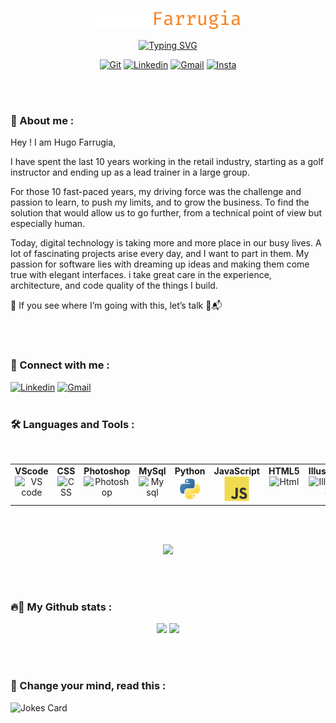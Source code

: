 <p align="center">
  <a href="https://github.com/Farhugz">
    <img src="https://github.com/Farhugz/Farhugz/blob/b24290a1dd8e9387b490962565fea0d30658075b/1342.png" alt="Hugo Farrugia" /></a>
</p>

<p align="center">
<a href="https://git.io/typing-svg"><img src="https://readme-typing-svg.herokuapp.com?font=Fira+Code&size=24&pause=1000&color=F78729&center=true&vCenter=true&width=635&lines=Full-Stack+web+and+app+developer;Always+learning+new+things;Simply+passionate+.+.+." alt="Typing SVG" /></a>
</p>
<p align="center">
  <a href="https://github.com/Farhugz"><img width="32px" alt="Git" title="Github repo" src="https://i.imgur.com/AFYSu4X.png"></a>
  <a href="https://www.linkedin.com/in/hugo-farrugia/"><img width="32px" alt="Linkedin" title="Linkedin acc" src="https://i.imgur.com/xabyymZ.png"></a>
  <a href="https://mail.google.com/mail/?view=cm&fs=1&to=farhugzdev@gmail.com"><img width="32px" alt="Gmail" title="Gmail acc" src="https://i.imgur.com/if3C5r0.png"></a>
  <a href="https://www.instagram.com/yughugs/?hl=en"><img width="32px" alt="Insta" title="Instagram acc" src="https://i.imgur.com/xuwb9sS.png"></a>
</p>  

<br />
<br />

<h3>🔎 About me :</h3>
<p> Hey ! I am Hugo Farrugia,

I have spent the last 10 years working in the retail industry, starting as a golf instructor and ending up as a lead trainer in a large group.

For those 10 fast-paced years, my driving force was the challenge and passion to learn, to push my limits, and to grow the business.
To find the solution that would allow us to go further, from a technical point of view but especially human.

Today, digital technology is taking more and more place in our busy lives. A lot of fascinating projects arise every day, and I want to part in them.
My passion for software lies with dreaming up ideas and making them come true with elegant interfaces. i take great care in the experience, architecture, and code quality of the things I build.

👀 If you see where I’m going with this, let’s talk 🙂📬</p>

<br />
<br />

<h3>📧 Connect with me :</h3>
<a href="https://www.linkedin.com/in/hugo-farrugia/"><img width="32px" alt="Linkedin" title="Linkedin acc" src="https://i.imgur.com/xabyymZ.png"></a>
<a href="https://mail.google.com/mail/?view=cm&fs=1&to=farhugzdev@gmail.com"><img width="32px" alt="Gmail" title="Gmail acc" src="https://i.imgur.com/if3C5r0.png"></a> 

<br />
<br />

<h3>🛠 Languages and Tools :</h3>
<br /> 
<table width="640px">
    <tbody>
        <tr valign="top">
            <td width="80px" align="center">
            <span><strong>VScode</strong></span><br>
            <img src="https://img.icons8.com/fluent/48/000000/visual-studio-code-2019.png" alt="VS code" width="40" height="40"/>
            </td>
            <td width="80px" align="center">
            <span><strong>CSS</strong></span><br>
            <img src="https://img.icons8.com/color/48/000000/css3.png" alt="CSS" width="40" height="40"/>
            </td>
            <td width="80px" align="center">
            <span><strong>Photoshop</strong></span><br>
            <img src="https://cdn.jsdelivr.net/gh/devicons/devicon/icons/photoshop/photoshop-plain.svg" alt="Photoshop" width="40" height="40"/>
            </td>
            <td width="80px" align="center">
            <span><strong>MySql</strong></span><br>
            <img src="https://cdn.jsdelivr.net/gh/devicons/devicon/icons/mysql/mysql-original.svg" alt="Mysql" width="40" height="40"/>
            </td>
            <td width="80px" align="center">
            <span><strong>Python</strong></span><br>
            <img src="https://raw.githubusercontent.com/devicons/devicon/master/icons/python/python-original.svg" alt="Python" width="40" height="40"/>
            </td>
            <td width="80px" align="center">
            <span><strong>JavaScript</strong></span><br>
            <img src="https://raw.githubusercontent.com/devicons/devicon/master/icons/javascript/javascript-original.svg" alt="Javascript" width="40" height="40"/>
            </td>
            <td width="80px" align="center">
            <span><strong>HTML5</strong></span><br>
            <img src="https://img.icons8.com/color/48/000000/html-5--v1.png" alt="Html" width="40" height="40"/>
            </td>
            <td width="80px" align="center">
            <span><strong>Illustrator</strong></span><br>
            <img src="https://cdn.jsdelivr.net/gh/devicons/devicon/icons/illustrator/illustrator-plain.svg" alt="Illustrator" width="40" height="40"/>
            </td>
            <td width="80px" align="center">
            <span><strong>Ruby</strong></span><br>
            <img src="https://img.icons8.com/color/48/000000/ruby-programming-language.png" alt="Ruby" width="40" height="40"/>
            </td>
            <td width="80px" align="center">
            <span><strong>Rails</strong></span><br>
            <img src="https://upload.wikimedia.org/wikipedia/commons/1/16/Ruby_on_Rails-logo.png" alt="Rails" width="40" height="40" />
            </td>
            <td width="80px" align="center">
            <span><strong>Heroku</strong></span><br>
            <img src="https://img.icons8.com/color/48/000000/heroku.png" alt="Heroku" width="40" height="40"/>
            </td>
            <td width="80px" align="center">
            <span><strong>Figma</strong></span><br>
            <img src="https://i.imgur.com/eavyZif.png" alt="figma" width="40" height="40" />
            </td>
        </tr>
    </tbody>
</table>

<br />
<br />
<p align="center">
<img src="https://github-readme-stats.vercel.app/api/top-langs/?username=farhugz&layout=compact&theme=codeSTACKr" />
</p>
<br />
<br />

<h3>🔥🐣 My Github stats :</h3>
<p align="center">
<img src="https://github-readme-stats.vercel.app/api?username=farhugz&show_icons=true&theme=codeSTACKr" />
<img src="https://github-readme-streak-stats.herokuapp.com/?user=farhugz&theme=codeSTACKr" />
</p>
<br />
<br />

<h3>🤭 Change your mind, read this :</h3>

![Jokes Card](https://readme-jokes.vercel.app/api)
